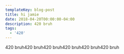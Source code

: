 ```yaml
---
templateKey: blog-post
title: hi jamie
date: 2018-04-20T00:00:00-04:00
description: 420 bruh
tags:
  - '420'
---
```

420 bruh420 bruh420 bruh420 bruh420 bruh420 bruh
